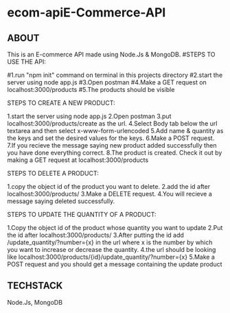 # ecom-apiE-Commerce-API
   ABOUT
----------------
This is an E-commerce API made using Node.Js & MongoDB.
#STEPS TO USE THE API:

#1.run "npm init" command on terminal in this projects directory
#2.start the server using node app.js
#3.Open postman
#4.Make a GET request on localhost:3000/products
#5.The products should be visible

STEPS TO CREATE A NEW PRODUCT:

1.start the server using node app.js
2.Open postman
3.put localhost:3000/products/create as the url.
4.Select Body tab below the url textarea and then select x-www-form-urlencoded
5.Add name & quantity as the keys and set the desired values for the keys.
6.Make a POST request.
7.If you recieve the message saying new product added successfully then you have done everything correct.
8.The product is created. Check it out by making a GET request at localhost:3000/products

STEPS TO DELETE A PRODUCT:

1.copy the object id of the product you want to delete.
2.add the id after localhost:3000/products/
3.Make a DELETE request.
4.You will recieve a message saying deleted successfully.

STEPS TO UPDATE THE QUANTITY OF A PRODUCT:

1.Copy the object id of the product whose quantity you want to update
2.Put the id after localhost:3000/products/
3.After putting the id add /update_quantity/?number={x} in the url where x is the number by which you want to increase or decrease the quantity.
4.the url should be looking like localhost:3000/products/{id}/update_quantity/?number={x}
5.Make a POST request and you should get a message containing the update product

TECHSTACK
-----------
Node.Js, MongoDB
